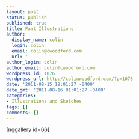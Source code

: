 ```yaml
---
layout: post
status: publish
published: true
title: Pant Illustrations
author:
  display_name: colin
  login: colin
  email: colin@cwoodford.com
  url: ''
author_login: colin
author_email: colin@cwoodford.com
wordpress_id: 1076
wordpress_url: http://colinwoodford.com/?p=1076
date: '2011-08-15 18:01:27 -0400'
date_gmt: '2011-08-16 01:01:27 -0400'
categories:
- Illustrations and Sketches
tags: []
comments: []
---
```

<p>[nggallery id=66]</p>
